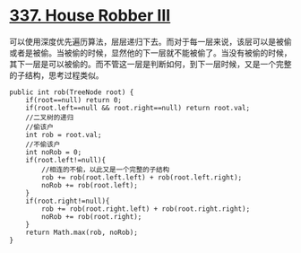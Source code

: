 # [337. House Robber III](https://leetcode.com/problems/house-robber-iii/)

可以使用深度优先遍历算法，层层递归下去。而对于每一层来说，该层可以是被偷或者是被偷。当被偷的时候，显然他的下一层就不能被偷了。当没有被偷的时候，其下一层是可以被偷的。而不管这一层是判断如何，到下一层时候，又是一个完整的子结构，思考过程类似。

	public int rob(TreeNode root) {
    	if(root==null) return 0;
    	if(root.left==null && root.right==null) return root.val;
    	//二叉树的递归
    	//偷该户
    	int rob = root.val;
    	//不偷该户
    	int noRob = 0;
    	if(root.left!=null){
    		//相连的不偷，以此又是一个完整的子结构
    		rob += rob(root.left.left) + rob(root.left.right);
    		noRob += rob(root.left);
    	}
    	if(root.right!=null){
    		rob += rob(root.right.left) + rob(root.right.right);
    		noRob += rob(root.right);
    	}
    	return Math.max(rob, noRob);
    }

